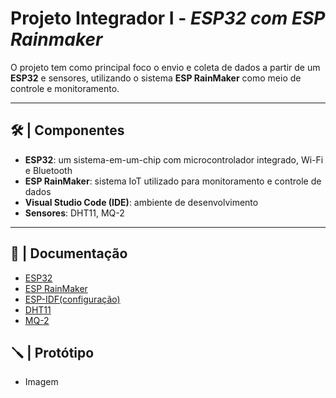 # Projeto Integrador I - _ESP32 com ESP Rainmaker_

O projeto tem como principal foco o envio e coleta de dados a partir de um **ESP32** e sensores, utilizando o sistema **ESP RainMaker** como meio de controle e monitoramento.

---

## 🛠️ | Componentes

- **ESP32**: um sistema-em-um-chip com microcontrolador integrado, Wi-Fi e Bluetooth
- **ESP RainMaker**: sistema IoT utilizado para monitoramento e controle de dados
- **Visual Studio Code (IDE)**: ambiente de desenvolvimento
- **Sensores**: DHT11, MQ-2

---

## 📖 | Documentação

- [ESP32](ESP32.md)
- [ESP RainMaker](ESPRainMaker.md)
- [ESP-IDF(configuração)](IDECONFIG.md)
- [DHT11](DHT11.md)
- [MQ-2](MQ-2.md)

## 🪛 | Protótipo 

- Imagem
